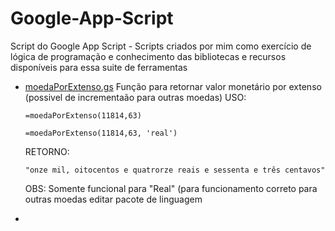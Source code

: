 # Google-App-Script
Script do Google App Script - Scripts criados por mim como exercício de lógica de programação e conhecimento das bibliotecas e recursos disponíveis para essa suite de ferramentas


- [moedaPorExtenso.gs](https://github.com/bitts/Google-App-Script/blob/main/moedaPorExtenso.gs) Função para retornar valor monetário por extenso (possivel de incrementaão para outras moedas)
  USO:
  ```
  =moedaPorExtenso(11814,63)
  ```
  ```
  =moedaPorExtenso(11814,63, 'real')
  ```
  RETORNO:
  ```
  "onze mil, oitocentos e quatrorze reais e sessenta e três centavos"
  ```

  OBS: Somente funcional para "Real" (para funcionamento correto para outras moedas editar pacote de linguagem
  
- 


